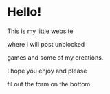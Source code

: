 
# **Hello!**

This is my little website

where I will post unblocked

games and some of my creations.



I hope you enjoy and please

fil out the form on the bottom.

